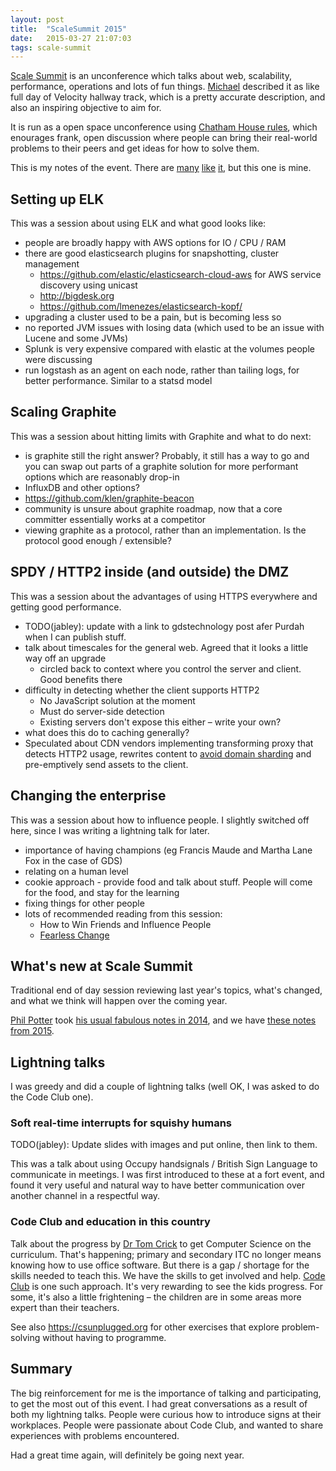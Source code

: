 ```yaml
---
layout: post
title:  "ScaleSummit 2015"
date:   2015-03-27 21:07:03
tags: scale-summit
---
```


[Scale Summit](http://www.scalesummit.org/) is an unconference which talks about web, scalability, performance, operations and lots of fun things. [Michael](https://twitter.com/bruntonspall) described it as like full day of Velocity hallway track, which is a pretty accurate description, and also an inspiring objective to aim for.

It is run as a open space unconference using [Chatham House rules](http://en.wikipedia.org/wiki/Chatham_House_Rule), which enourages frank, open discussion where people can bring their real-world problems to their peers and get ideas for how to solve them.

This is my notes of the event. There are [many](https://github.com/bazbremner/scalesummit-2015-notes) [like](http://tech.mattbostock.com/2015/03/28/scale-summit/) [it](http://www.annashipman.co.uk/jfdi/staying-technical.html), but this one is mine.

## Setting up ELK

This was a session about using ELK and what good looks like:

- people are broadly happy with AWS options for IO / CPU / RAM
- there are good elasticsearch plugins for snapshotting, cluster management
  - https://github.com/elastic/elasticsearch-cloud-aws for AWS service discovery using unicast
  - http://bigdesk.org
  - https://github.com/lmenezes/elasticsearch-kopf/
- upgrading a cluster used to be a pain, but is becoming less so
- no reported JVM issues with losing data (which used to be an issue with Lucene and some JVMs)
- Splunk is very expensive compared with elastic at the volumes people were discussing
- run logstash as an agent on each node, rather than tailing logs, for better performance. Similar to a statsd model

## Scaling Graphite

This was a session about hitting limits with Graphite and what to do next:

- is graphite still the right answer? Probably, it still has a way to go and you can swap out parts of a graphite solution for more performant options which are reasonably drop-in
- InfluxDB and other options?
- https://github.com/klen/graphite-beacon
- community is unsure about graphite roadmap, now that a core committer essentially works at a competitor
- viewing graphite as a protocol, rather than an implementation. Is the protocol good enough / extensible?

## SPDY / HTTP2 inside (and outside) the DMZ

This was a session about the advantages of using HTTPS everywhere and getting good performance.

- TODO(jabley): update with a link to gdstechnology post afer Purdah when I can publish stuff.
- talk about timescales for the general web. Agreed that it looks a little way off an upgrade
  - circled back to context where you control the server and client. Good benefits there
- difficulty in detecting whether the client supports HTTP2
  - No JavaScript solution at the moment
  - Must do server-side detection
  - Existing servers don't expose this either – write your own?
- what does this do to caching generally?
- Speculated about CDN vendors implementing transforming proxy that detects HTTP2 usage, rewrites content to [avoid domain sharding](http://www.stevesouders.com/blog/2013/09/05/domain-sharding-revisited/) and pre-emptively send assets to the client.

## Changing the enterprise

This was a session about how to influence people. I slightly switched off here, since I was writing a lightning talk for later.

- importance of having champions (eg Francis Maude and Martha Lane Fox in the case of GDS)
- relating on a human level
- cookie approach - provide food and talk about stuff. People will come for the food, and stay for the learning
- fixing things for other people
- lots of recommended reading from this session:
  - How to Win Friends and Influence People
  - [Fearless Change](http://www.amazon.co.uk/Fearless-Change-patterns-introducing-ideas/dp/0201741571)

## What's new at Scale Summit

Traditional end of day session reviewing last year's topics, what's changed, and what we think will happen over the coming year.

[Phil Potter](https://twitter.com/philandstuff) took [his usual fabulous notes in 2014](https://gist.github.com/philandstuff/9684513#session-4-whats-changed-since-last-scale-camp), and we have [these notes from 2015](https://gist.github.com/SteveMarshall/1f2d733f2cb8dda330bc).

## Lightning talks

I was greedy and did a couple of lightning talks (well OK, I was asked to do the Code Club one).

### Soft real-time interrupts for squishy humans

TODO(jabley): Update slides with images and put online, then link to them.

This was a talk about using Occupy handsignals / British Sign Language to communicate in meetings. I was first introduced to these at a fort event, and found it very useful and natural way to have better communication over another channel in a respectful way.

### Code Club and education in this country

Talk about the progress by [Dr Tom Crick](https://twitter.com/drtomcrick) to get Computer Science on the curriculum. That's happening; primary and secondary ITC no longer means knowing how to use office software. But there is a gap / shortage for the skills needed to teach this. We have the skills to get involved and help. [Code Club](http://codeclub.org.uk/) is one such approach. It's very rewarding to see the kids progress. For some, it's also a little frightening – the children are in some areas more expert than their teachers.

See also https://csunplugged.org for other exercises that explore problem-solving without having to programme.


## Summary

The big reinforcement for me is the importance of talking and participating, to get the most out of this event. I had great conversations as a result of both my lightning talks. People were curious how to introduce signs at their workplaces. People were passionate about Code Club, and wanted to share experiences with problems encountered.

Had a great time again, will definitely be going next year.
